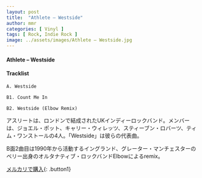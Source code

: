 ```yaml
---
layout: post
title:  "Athlete – Westside"
author: mmr
categories: [ Vinyl ]
tags: [ Rock, Indie Rock ]
image: ../assets/images/Athlete – Westside.jpg
---
```


#### Athlete – Westside

#### Tracklist
```md
A. Westside

B1. Count Me In

B2. Westside (Elbow Remix)
```

アスリートは、ロンドンで結成されたUKインディーロックバンド。メンバーは、ジョエル・ポット、キャリー・ウィレッツ、スティーブン・ロバーツ、ティム・ワンストールの4人。「Westside」は彼らの代表曲。

B面2曲目は1990年から活動するイングランド、グレーター・マンチェスターのベリー出身のオルタナティブ・ロックバンドElbowによるremix。

[メルカリで購入](https://jp.mercari.com/item/m40673400916){: .button1}

